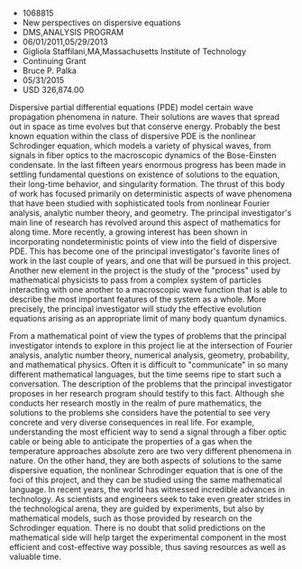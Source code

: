 
* 1068815
* New perspectives on dispersive equations
* DMS,ANALYSIS PROGRAM
* 06/01/2011,05/29/2013
* Gigliola Staffilani,MA,Massachusetts Institute of Technology
* Continuing Grant
* Bruce P. Palka
* 05/31/2015
* USD 326,874.00

Dispersive partial differential equations (PDE) model certain wave propagation
phenomena in nature. Their solutions are waves that spread out in space as time
evolves but that conserve energy. Probably the best known equation within the
class of dispersive PDE is the nonlinear Schrodinger equation, which models a
variety of physical waves, from signals in fiber optics to the macroscopic
dynamics of the Bose-Einsten condensate. In the last fifteen years enormous
progress has been made in settling fundamental questions on existence of
solutions to the equation, their long-time behavior, and singularity formation.
The thrust of this body of work has focused primarily on deterministic aspects
of wave phenomena that have been studied with sophisticated tools from nonlinear
Fourier analysis, analytic number theory, and geometry. The principal
investigator's main line of research has revolved around this aspect of
mathematics for along time. More recently, a growing interest has been shown in
incorporating nondeterministic points of view into the field of dispersive PDE.
This has become one of the principal investigator's favorite lines of work in
the last couple of years, and one that will be pursued in this project. Another
new element in the project is the study of the "process" used by mathematical
physicists to pass from a complex system of particles interacting with one
another to a macroscopic wave function that is able to describe the most
important features of the system as a whole. More precisely, the principal
investigator will study the effective evolution equations arising as an
appropriate limit of many body quantum dynamics.

From a mathematical point of view the types of problems that the principal
investigator intends to explore in this project lie at the intersection of
Fourier analysis, analytic number theory, numerical analysis, geometry,
probability, and mathematical physics. Often it is difficult to "communicate" in
so many different mathematical languages, but the time seems ripe to start such
a conversation. The description of the problems that the principal investigator
proposes in her research program should testify to this fact. Although she
conducts her research mostly in the realm of pure mathematics, the solutions to
the problems she considers have the potential to see very concrete and very
diverse consequences in real life. For example, understanding the most efficient
way to send a signal through a fiber optic cable or being able to anticipate the
properties of a gas when the temperature approaches absolute zero are two very
different phenomena in nature. On the other hand, they are both aspects of
solutions to the same dispersive equation, the nonlinear Schrodinger equation
that is one of the foci of this project, and they can be studied using the same
mathematical language. In recent years, the world has witnessed incredible
advances in technology. As scientists and engineers seek to take even greater
strides in the technological arena, they are guided by experiments, but also by
mathematical models, such as those provided by research on the Schrodinger
equation. There is no doubt that solid predictions on the mathematical side will
help target the experimental component in the most efficient and cost-effective
way possible, thus saving resources as well as valuable time.
